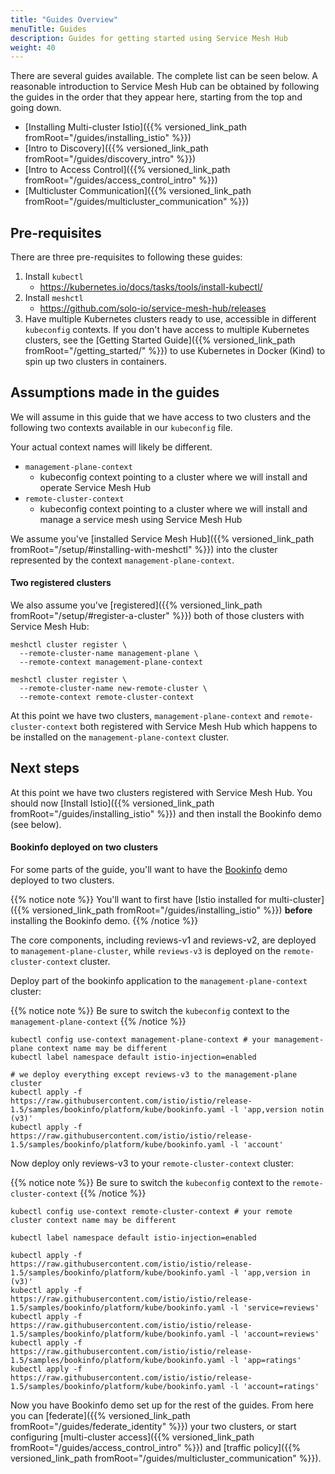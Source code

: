 ```yaml
---
title: "Guides Overview"
menuTitle: Guides
description: Guides for getting started using Service Mesh Hub
weight: 40
---
```


There are several guides available. The complete list can be seen below. A reasonable
introduction to Service Mesh Hub can be obtained by following the guides in the order
that they appear here, starting from the top and going down.

* [Installing Multi-cluster Istio]({{% versioned_link_path fromRoot="/guides/installing_istio" %}})
* [Intro to Discovery]({{% versioned_link_path fromRoot="/guides/discovery_intro" %}})
* [Intro to Access Control]({{% versioned_link_path fromRoot="/guides/access_control_intro" %}})
* [Multicluster Communication]({{% versioned_link_path fromRoot="/guides/multicluster_communication" %}})

## Pre-requisites

There are three pre-requisites to following these guides:

1. Install `kubectl`
    - https://kubernetes.io/docs/tasks/tools/install-kubectl/
2. Install `meshctl`
    - https://github.com/solo-io/service-mesh-hub/releases
3. Have multiple Kubernetes clusters ready to use, accessible in different `kubeconfig` contexts. If you don't have access to multiple Kubernetes clusters, see the [Getting Started Guide]({{% versioned_link_path fromRoot="/getting_started/" %}}) to use Kubernetes in Docker (Kind) to spin up two clusters in containers.


## Assumptions made in the guides

We will assume in this guide that we have access to two clusters and the following two contexts available in our `kubeconfig` file. 

Your actual context names will likely be different.

* `management-plane-context`
    - kubeconfig context pointing to a cluster where we will install and operate Service Mesh Hub
* `remote-cluster-context`
    - kubeconfig context pointing to a cluster where we will install and manage a service mesh using Service Mesh Hub 

We assume you've [installed Service Mesh Hub]({{% versioned_link_path fromRoot="/setup/#installing-with-meshctl" %}}) into the cluster represented by the context `management-plane-context`.


#### Two registered clusters
We also assume you've [registered]({{% versioned_link_path fromRoot="/setup/#register-a-cluster" %}}) both of those clusters with Service Mesh Hub:


```shell
meshctl cluster register \
  --remote-cluster-name management-plane \
  --remote-context management-plane-context
```

```shell
meshctl cluster register \
  --remote-cluster-name new-remote-cluster \
  --remote-context remote-cluster-context
```

At this point we have two clusters, `management-plane-context` and `remote-cluster-context` both registered with Service Mesh Hub which happens to be installed on the `management-plane-context` cluster.

## Next steps

At this point we have two clusters registered with Service Mesh Hub. You should now [Install Istio]({{% versioned_link_path fromRoot="/guides/installing_istio" %}}) and then install the Bookinfo demo (see below). 

#### Bookinfo deployed on two clusters

For some parts of the guide, you'll want to have the [Bookinfo](https://istio.io/docs/examples/bookinfo/) demo deployed to two clusters. 


{{% notice note %}}
You'll want to first have [Istio installed for multi-cluster]({{% versioned_link_path fromRoot="/guides/installing_istio" %}}) **before** installing the Bookinfo demo. 
{{% /notice %}}

The core components, including reviews-v1 and reviews-v2, are deployed to `management-plane-cluster`, while `reviews-v3` is deployed on the `remote-cluster-context` cluster.

Deploy part of the bookinfo application to the `management-plane-context` cluster:

{{% notice note %}}
Be sure to switch the `kubeconfig` context to the `management-plane-context`
{{% /notice %}}

```shell
kubectl config use-context management-plane-context # your management-plane context name may be different
kubectl label namespace default istio-injection=enabled
​
# we deploy everything except reviews-v3 to the management-plane cluster
kubectl apply -f https://raw.githubusercontent.com/istio/istio/release-1.5/samples/bookinfo/platform/kube/bookinfo.yaml -l 'app,version notin (v3)'
kubectl apply -f https://raw.githubusercontent.com/istio/istio/release-1.5/samples/bookinfo/platform/kube/bookinfo.yaml -l 'account'
```

Now deploy only reviews-v3 to your `remote-cluster-context` cluster:

{{% notice note %}}
Be sure to switch the `kubeconfig` context to the `remote-cluster-context`
{{% /notice %}}

```shell
kubectl config use-context remote-cluster-context # your remote cluster context name may be different

kubectl label namespace default istio-injection=enabled
​
kubectl apply -f https://raw.githubusercontent.com/istio/istio/release-1.5/samples/bookinfo/platform/kube/bookinfo.yaml -l 'app,version in (v3)' 
kubectl apply -f https://raw.githubusercontent.com/istio/istio/release-1.5/samples/bookinfo/platform/kube/bookinfo.yaml -l 'service=reviews' 
kubectl apply -f https://raw.githubusercontent.com/istio/istio/release-1.5/samples/bookinfo/platform/kube/bookinfo.yaml -l 'account=reviews' 
kubectl apply -f https://raw.githubusercontent.com/istio/istio/release-1.5/samples/bookinfo/platform/kube/bookinfo.yaml -l 'app=ratings' 
kubectl apply -f https://raw.githubusercontent.com/istio/istio/release-1.5/samples/bookinfo/platform/kube/bookinfo.yaml -l 'account=ratings' 
```

Now you have Bookinfo demo set up for the rest of the guides. From here you can [federate]({{% versioned_link_path fromRoot="/guides/federate_identity" %}}) your two clusters, or start configuring [multi-cluster access]({{% versioned_link_path fromRoot="/guides/access_control_intro" %}}) and [traffic policy]({{% versioned_link_path fromRoot="/guides/multicluster_communication" %}}).